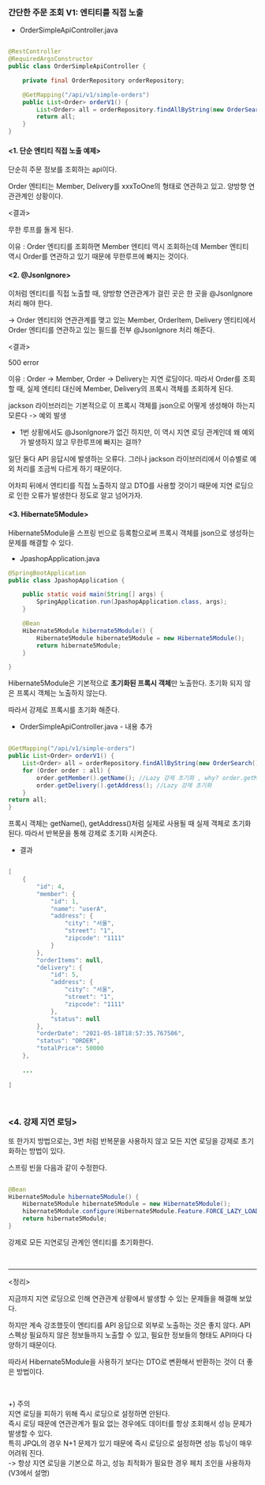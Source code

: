 ### 간단한 주문 조회 V1: 엔티티를 직접 노출

* OrderSimpleApiController.java

```java

@RestController
@RequiredArgsConstructor
public class OrderSimpleApiController {

    private final OrderRepository orderRepository;

    @GetMapping("/api/v1/simple-orders")
    public List<Order> orderV1() {
        List<Order> all = orderRepository.findAllByString(new OrderSearch());
        return all;
    }
}

```

#### <1. 단순 엔티티 직접 노출 예제>

단순히 주문 정보를 조회하는 api이다.

Order 엔티티는 Member, Delivery를 xxxToOne의 형태로 연관하고 있고. 양방향 연관관계인 상황이다. 

<결과>

무한 루프를 돌게 된다.

이유 : Order 엔티티를 조회하면 Member 엔티티 역시 조회하는데 Member 엔티티 역시 Order를 연관하고 있기 때문에 무한루프에 빠지는 것이다.

#### <2. @JsonIgnore>

이처럼 엔티티를 직접 노출할 때, 양방향 연관관계가 걸린 곳은 한 곳을 @JsonIgnore 처리 해야 한다.

-> Order 엔티티와 연관관계를 맺고 있는 Member, OrderItem, Delivery 엔티티에서 Order 엔티티를 연관하고 있는 필드를 전부 @JsonIgnore 처리 해준다.

<결과>

500 error

이유 : Order -> Member, Order -> Delivery는 지연 로딩이다. 따라서 Order를 조회할 때, 실제 엔티티 대신에 Member, Delivery의 프록시 객체를 조회하게 된다.

jackson 라이브러리는 기본적으로 이 프록시 객체를 json으로 어떻게 생성해야 하는지 모른다 -> 예외 발생

* 1번 상황에서도 @JsonIgnore가 없긴 하지만, 이 역시 지연 로딩 관계인데 왜 예외가 발생하지 않고 무한루프에 빠지는 걸까?

일단 둘다 API 응답시에 발생하는 오류다. 그러나 jackson 라이브러리에서 이슈별로 예외 처리를 조금씩 다르게 하기 때문이다. 

어차피 뒤에서 엔티티를 직접 노출하지 않고 DTO를 사용할 것이기 때문에 지연 로딩으로 인한 오류가 발생한다 정도로 알고 넘어가자.

#### <3. Hibernate5Module>

Hibernate5Module을 스프링 빈으로 등록함으로써 프록시 객체를 json으로 생성하는 문제를 해결할 수 있다.

* JpashopApplication.java

```java
@SpringBootApplication
public class JpashopApplication {

	public static void main(String[] args) {
		SpringApplication.run(JpashopApplication.class, args);
	}

	@Bean
	Hibernate5Module hibernate5Module() {
		Hibernate5Module hibernate5Module = new Hibernate5Module();
		return hibernate5Module;
	}

}

```

Hibernate5Module은 기본적으로 **초기화된 프록시 객체**만 노출한다. 초기화 되지 않은 프록시 객체는 노출하지 않는다.

따라서 강제로 프록시를 초기화 해준다.

* OrderSimpleApiController.java - 내용 추가

```java

@GetMapping("/api/v1/simple-orders")
public List<Order> orderV1() {
    List<Order> all = orderRepository.findAllByString(new OrderSearch());
    for (Order order : all) {
        order.getMember().getName(); //Lazy 강제 초기화 , why? order.getMember(). 까지는 프록시를 조회하지만 getName은 실제를 들고와야 하기에
        order.getDelivery().getAddress(); //Lazy 강제 초기화
    }
return all;
}

```

프록시 객체는 getName(), getAddress()처럼 실제로 사용될 때 실제 객체로 초기화된다. 따라서 반복문을 통해 강제로 초기화 시켜준다.

* 결과

```java

[
    {
        "id": 4,
        "member": {
            "id": 1,
            "name": "userA",
            "address": {
                "city": "서울",
                "street": "1",
                "zipcode": "1111"
            }
        },
        "orderItems": null,
        "delivery": {
            "id": 5,
            "address": {
                "city": "서울",
                "street": "1",
                "zipcode": "1111"
            },
            "status": null
        },
        "orderDate": "2021-05-18T18:57:35.767506",
        "status": "ORDER",
        "totalPrice": 50000
    },
    
    ...
    
]

```

<br/>

### <4. 강제 지연 로딩>

또 한가지 방법으로는, 3번 처럼 반복문을 사용하지 않고 모든 지연 로딩을 강제로 초기화하는 방법이 있다.

스프링 빈을 다음과 같이 수정한다.

```java

@Bean
Hibernate5Module hibernate5Module() {
    Hibernate5Module hibernate5Module = new Hibernate5Module();
    hibernate5Module.configure(Hibernate5Module.Feature.FORCE_LAZY_LOADING, true);
    return hibernate5Module;
}

```

강제로 모든 지연로딩 관계인 엔티티를 초기화한다.

<br/>

---

<정리>

지금까지 지연 로딩으로 인해 연관관계 상황에서 발생할 수 있는 문제들을 해결해 보았다.

하지만 계속 강조했듯이 엔티티를 API 응답으로 외부로 노출하는 것은 좋지 않다. API 스펙상 필요하지 않은 정보들까지 노출할 수 있고, 필요한 정보들의 형태도 API마다 다양하기 때문이다.

따라서 Hibernate5Module을 사용하기 보다는 DTO로 변환해서 반환하는 것이 더 좋은 방법이다.

<br/>

+) 주의 <br/>
지연 로딩을 피하기 위해 즉시 로딩으로 설정하면 안된다. <br/>
즉시 로딩 때문에 연관관계가 필요 없는 경우에도 데이터를 항상 조회해서 성능 문제가 발생할 수 있다. <br/>
특히 JPQL의 경우 N+1 문제가 있기 때문에 즉시 로딩으로 설정하면 성능 튜닝이 매우 어려워 진다. <br/>
-> 항상 지연 로딩을 기본으로 하고, 성능 최적화가 필요한 경우 페치 조인을 사용하자 (V3에서 설명)

